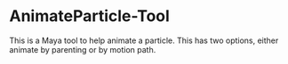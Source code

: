 # AnimateParticle-Tool
This is a Maya tool to help animate a particle. This has two options, either animate by parenting or by motion path.
